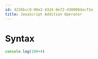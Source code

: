 ```yaml
---
id: 4226bcc9-90e2-4324-9e72-d38000dacf3a
title: JavaScript Addition Operator
---
```


# Syntax

``` javascript
console.log(100+4)
```
